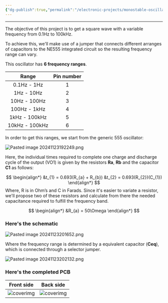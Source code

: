```yaml
---
{"dg-publish":true,"permalink":"/electronic-projects/monostable-oscillator-with-range-from-0-1-hz-to-100k-hz/"}
---
```


---
The objective of this project is to get a square wave with a variable frequency from 0.1Hz to 100kHz. 

To achieve this, we'll make use of a jumper that connects different arranges of capacitors to the NE555 integrated circuit so the resulting frequency range can vary.

This oscillator has **6 frequency ranges**.

|     Range      | Pin number |
| :------------: | :--------: |
|  0.1Hz - 1Hz   |     1      |
|   1Hz - 10Hz   |     2      |
|  10Hz - 100Hz  |     3      |
|  100Hz - 1kHz  |     4      |
| 1kHz - 100kHz  |     5      |
| 10kHz - 100kHz |     6      |

In order to get this ranges, we start from the generic 555 oscillator:

![Pasted image 20241123192249.png](/img/user/Electronic%20projects/Reference%20images/Pasted%20image%2020241123192249.png)

Here, the individual times required to complete one charge and discharge cycle of the output (VO1) is given by the resistors **Ra**, **Rb** and the capacitor **C1** as follows:

$$ \begin{align*} &t_{1} = 0.693(R_{a} + R_{b})
&t_{2} = 0.693(R_{2})(C_{1})
\end{align*} 
$$
Where, R is in Ohm’s and C in Farads.
Since it's easier to variate a resistor, we'll propose two of these resistors and calculate from there the needed capacitance required to fulfill the frequency band.

$$ \begin{align*} &R_{a} = 50\Omega
\end{align*} 
$$

### Here's the schematic

![Pasted image 20241123201652.png](/img/user/Electronic%20projects/Reference%20images/Pasted%20image%2020241123201652.png)

Where the frequency range is determined by a equivalent capacitor (**Ceq**), which is connected through a selector jumper.

![Pasted image 20241123202132.png](/img/user/Electronic%20projects/Reference%20images/Pasted%20image%2020241123202132.png)

### Here's the completed PCB

|Front side     |   Back side  |
| --- | --- |
|   ![coverimg](https://ewardq.vercel.app/img/user/Digital%20Garden/Icons-and-images/Oscilador_front.jpg)  |   ![coverimg](https://ewardq.vercel.app/img/user/Digital%20Garden/Icons-and-images/Oscilador_back.jpg)  |

